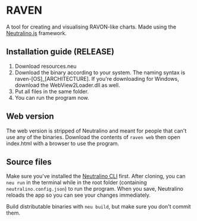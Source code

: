 # RAVEN
A tool for creating and visualising RAVON-like charts. Made using the [Neutralino.js](https://neutralino.js.org/) framework.

## Installation guide (RELEASE)
1. Download resources.neu
2. Download the binary according to your system. The naming syntax is raven-\[OS]\_\[ARCHITECTURE]. If you're downloading for Windows, download the WebView2Loader.dll as well.
3. Put all files in the same folder.
4. You can run the program now.

## Web version
The web version is stripped of Neutralino and meant for people that can't use any of the binaries.
Download the contents of `raven web` then open index.html with a browser to use the program.

## Source files
Make sure you've installed the [Neutralino CLI](https://neutralino.js.org/docs/getting-started/your-first-neutralinojs-app#step-0-installing-neu-cli) first. After cloning, you can `neu run` in the terminal while in the root folder (containing `neutralino.config.json`) to run the program. When you save, Neutralino reloads the app so you can see your changes immediately.

Build distributable binaries with `neu build`, but make sure you don't commit them.
